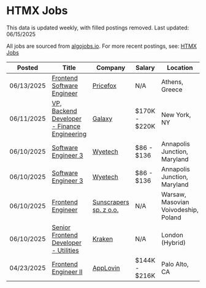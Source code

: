 # HTMX Jobs

This data is updated weekly, with filled postings removed. Last updated: 06/15/2025

All jobs are sourced from [algojobs.io](https://algojobs.io/). For more recent postings, see: [HTMX Jobs](https://algojobs.io/jobs/htmx)

| Posted | Title | Company | Salary | Location |
| --- | --- | --- | --- | --- |
| 06/13/2025 | [Frontend Software Engineer](https://algojobs.io/jobs/4372995) | [Pricefox](https://algojobs.io/company/pricefox/) | N/A | Athens, Greece |
| 06/11/2025 | [VP, Backend Developer - Finance Engineering](https://algojobs.io/jobs/4346460) | [Galaxy](https://algojobs.io/company/galaxydigitalservices/) | $170K - $220K | New York, NY |
| 06/10/2025 | [Software Engineer 3](https://algojobs.io/jobs/4332849) | [Wyetech](https://algojobs.io/company/wyetechllc/) | $86 - $136 | Annapolis Junction, Maryland |
| 06/10/2025 | [Software Engineer 3](https://algojobs.io/jobs/4332850) | [Wyetech](https://algojobs.io/company/wyetechllc/) | $86 - $136 | Annapolis Junction, Maryland |
| 06/10/2025 | [Frontend Engineer](https://algojobs.io/jobs/4331792) | [Sunscrapers sp. z o.o.](https://algojobs.io/company/sunscrapers/) | N/A | Warsaw, Masovian Voivodeship, Poland |
| 06/10/2025 | [Senior Frontend Developer - Utilities](https://algojobs.io/jobs/4333005) | [Kraken ](https://algojobs.io/company/kraken123/) | N/A | London (Hybrid) |
| 04/23/2025 | [Frontend Engineer II](https://algojobs.io/jobs/3878639) | [AppLovin](https://algojobs.io/company/applovin/) | $144K - $216K | Palo Alto, CA |